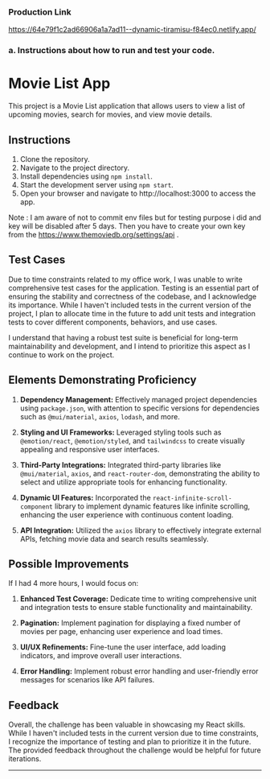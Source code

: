 ### Production Link 
https://64e79f1c2ad66906a1a7ad11--dynamic-tiramisu-f84ec0.netlify.app/

### a. Instructions about how to run and test your code.
# Movie List App

This project is a Movie List application that allows users to view a list of upcoming movies, search for movies, and view movie details.

## Instructions

1. Clone the repository.
2. Navigate to the project directory.
3. Install dependencies using `npm install`.
4. Start the development server using `npm start`.
5. Open your browser and navigate to http://localhost:3000 to access the app.

Note : I am aware of not to commit env files but for testing purpose i did and key will be disabled after 5 days. Then you have to create your own key from the https://www.themoviedb.org/settings/api .
## Test Cases

Due to time constraints related to my office work, I was unable to write comprehensive test cases for the application. Testing is an essential part of ensuring the stability and correctness of the codebase, and I acknowledge its importance. While I haven't included tests in the current version of the project, I plan to allocate time in the future to add unit tests and integration tests to cover different components, behaviors, and use cases.

I understand that having a robust test suite is beneficial for long-term maintainability and development, and I intend to prioritize this aspect as I continue to work on the project.

## Elements Demonstrating Proficiency

1. **Dependency Management:** Effectively managed project dependencies using `package.json`, with attention to specific versions for dependencies such as `@mui/material`, `axios`, `lodash`, and more.

2. **Styling and UI Frameworks:** Leveraged styling tools such as `@emotion/react`, `@emotion/styled`, and `tailwindcss` to create visually appealing and responsive user interfaces.

3. **Third-Party Integrations:** Integrated third-party libraries like `@mui/material`, `axios`, and `react-router-dom`, demonstrating the ability to select and utilize appropriate tools for enhancing functionality.

4. **Dynamic UI Features:** Incorporated the `react-infinite-scroll-component` library to implement dynamic features like infinite scrolling, enhancing the user experience with continuous content loading.

5. **API Integration:** Utilized the `axios` library to effectively integrate external APIs, fetching movie data and search results seamlessly.

## Possible Improvements

If I had 4 more hours, I would focus on:

1. **Enhanced Test Coverage:** Dedicate time to writing comprehensive unit and integration tests to ensure stable functionality and maintainability.

2. **Pagination:** Implement pagination for displaying a fixed number of movies per page, enhancing user experience and load times.

3. **UI/UX Refinements:** Fine-tune the user interface, add loading indicators, and improve overall user interactions.

4. **Error Handling:** Implement robust error handling and user-friendly error messages for scenarios like API failures.

## Feedback

Overall, the challenge has been valuable in showcasing my React skills. While I haven't included tests in the current version due to time constraints, I recognize the importance of testing and plan to prioritize it in the future. The provided feedback throughout the challenge would be helpful for future iterations.

---